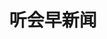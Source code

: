 ---
description: 不知道从哪里找的播音员，字正腔圆。
layout: post
results:
- primaryGenreName: News
  version: '1.0.0'
  trackViewUrl: https://itunes.apple.com/cn/app/ting-hui-zao-xin-wen/id672562667?mt=8&uo=4
  artworkUrl100: http://a782.phobos.apple.com/us/r30/Purple4/v4/f2/11/ea/f211ea7a-4832-c044-5975-0e0725f62822/mzl.eezomxsd.png
  artworkUrl60: http://a171.phobos.apple.com/us/r30/Purple/v4/10/b9/84/10b984b2-8820-6ab0-232f-f5bfc68d2577/Icon.png
  userRatingCountForCurrentVersion: 1
  sellerName: Dai Feng
  supportedDevices:
  - iPhone-3GS
  - iPhone5
  - iPad2Wifi
  - iPadThirdGen4G
  - iPodTouchThirdGen
  - iPadWifi
  - iPad3G
  - iPhone4S
  - iPhone5c
  - iPodTouchFifthGen
  - iPad23G
  - iPadMini
  - iPadFourthGen
  - iPodTouchourthGen
  - iPadFourthGen4G
  - iPadMini4G
  - iPadThirdGen
  - iPhone5s
  - iPhone4
  genres:
  - 新闻
  - 效率
  trackName: 听会早新闻
  description: 听会早新闻，无论您身处何地，我们都会为你提供高质量的声音体验。
  price: 0
  trackId: 672562667
  releaseDate: '2013-09-16T07:03:08Z'
  screenshotUrls:
  - http://a2.mzstatic.com/us/r30/Purple6/v4/b6/bf/5c/b6bf5c41-c5f5-344a-ce0c-c440d25842a3/screen1136x1136.jpeg
  - http://a5.mzstatic.com/us/r30/Purple4/v4/d8/b2/3b/d8b23b92-38ea-457c-ad4f-48efae060bdb/screen1136x1136.jpeg
  - http://a2.mzstatic.com/us/r30/Purple4/v4/d3/6b/d5/d36bd531-be4d-fe2e-469e-cc4e1d7ed7c7/screen1136x1136.jpeg
  - http://a5.mzstatic.com/us/r30/Purple/v4/c9/cb/2e/c9cb2e4d-50b8-81ae-480c-01c0b943da72/screen1136x1136.jpeg
  artistViewUrl: https://itunes.apple.com/cn/artist/cd-qy-gamedevelopment/id530105038?uo=4
  primaryGenreId: 6009
  averageUserRatingForCurrentVersion: 5
  kind: software
  fileSizeBytes: '7133742'
  bundleId: com.tinghuin.morningnews
  sellerUrl: http://tinghui.tinghui.fm
  trackContentRating: 4+
  artistName: Cd Qy GameDevelopment
  trackCensoredName: 听会早新闻
  isGameCenterEnabled: false
  contentAdvisoryRating: 4+
  languageCodesISO2A:
  - EN
  features: &a []
  wrapperType: software
  artworkUrl512: http://a782.phobos.apple.com/us/r30/Purple4/v4/f2/11/ea/f211ea7a-4832-c044-5975-0e0725f62822/mzl.eezomxsd.png
  formattedPrice: 免费
  artistId: 530105038
  genreIds:
  - '6009'
  - '6007'
  currency: CNY
  ipadScreenshotUrls: *a
category: 新闻
tags: tag1
resultCount: 1
title: 听会早新闻

---